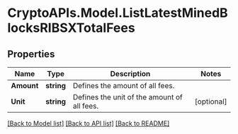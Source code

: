 # CryptoAPIs.Model.ListLatestMinedBlocksRIBSXTotalFees

## Properties

Name | Type | Description | Notes
------------ | ------------- | ------------- | -------------
**Amount** | **string** | Defines the amount of all fees. | 
**Unit** | **string** | Defines the unit of the amount of all fees. | [optional] 

[[Back to Model list]](../README.md#documentation-for-models) [[Back to API list]](../README.md#documentation-for-api-endpoints) [[Back to README]](../README.md)

